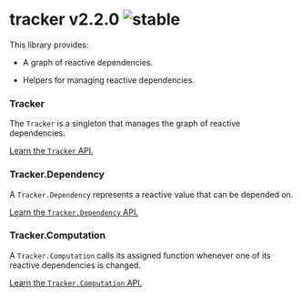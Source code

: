 
# tracker v2.2.0 ![stable](https://img.shields.io/badge/stability-stable-4EBA0F.svg?style=flat)

This library provides:

- A graph of reactive dependencies.

- Helpers for managing reactive dependencies.

### Tracker

The `Tracker` is a singleton that manages the graph of reactive dependencies.

[Learn the `Tracker` API.](https://github.com/aleclarson/tracker/wiki/Tracker)

### Tracker.Dependency

A `Tracker.Dependency` represents a reactive value that can be depended on.

[Learn the `Tracker.Dependency` API.](https://github.com/aleclarson/tracker/wiki/Dependency)

### Tracker.Computation

A `Tracker.Computation` calls its assigned function whenever one of its
reactive dependencies is changed.

[Learn the `Tracker.Computation` API.](https://github.com/aleclarson/tracker/wiki/Computation)
